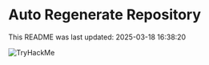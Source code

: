 # Auto Regenerate Repository

This README was last updated: 2025-03-18 16:38:20

 ![TryHackMe](https://tryhackme.com/badge/533634)